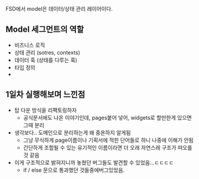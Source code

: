 FSD에서 model은 데이터/상태 관리 레이어이다.

## Model 세그먼트의 역할

- 비즈니스 로직
- 상태 관리 (sotres, contexts)
- 데이터 훅 (상태를 다루는 훅)
- 타입 정의
-

## 1일차 실행해보며 느낀점

- 탑 다운 방식을 리팩토링하자
  - 공식문서에도 나온 이야기인데, pages붙어 넣어, widgets로 할만한게 있으면 그때 분리
- 생각보다.. 도메인으로 분리하는게 왜 중욘하지 알게됨
  - 그냥 무식하게 page이름이나 기획서에 적힌 단어들로 하니 나중에 이해가 안됨
  - 간단하게 조합될 수 있는 유기적인 이름이라면 더 오래 자연스레 구조가 떠오를 것 같음
- 이게 구조적으로 밝혀지니까 놓쳤던 버그들도 발견할 수 있었음...ㄷㄷㄷㄷ
  - if / else 문으로 통과했던 것들중에버그있었음.
